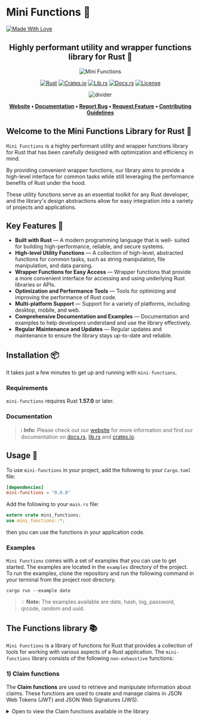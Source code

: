 # Mini Functions 🦀

[![Made With Love][mwl]][6]

<!-- markdownlint-disable MD033 -->
<center>

## Highly performant utility and wrapper functions library for Rust 🚀

![Mini Functions][banner]

[![Rust][made-with-rust-badge]][12]
[![Crates.io][crates-badge]][8]
[![Lib.rs][libs-badge]][10]
[![Docs.rs][docs-badge]][9]
[![License][license-badge]][2]

![divider][divider]

**[Website][0]
• [Documentation][9]
• [Report Bug][3]
• [Request Feature][3]
• [Contributing Guidelines][4]**

</center>

## Welcome to the Mini Functions Library for Rust 👋

`Mini Functions` is a highly performant utility and wrapper functions
library for Rust that has been carefully designed with optimization and
efficiency in mind.

By providing convenient wrapper functions, our library aims to provide a
high-level interface for common tasks while still leveraging the
performance benefits of Rust under the hood.

These utility functions serve as an essential toolkit for any Rust
developer, and the library's design abstractions allow for easy
integration into a variety of projects and applications.

## Key Features 🎯

- **Built with Rust** — A modern programming language that is well-
  suited for building high-performance, reliable, and secure systems.
- **High-level Utility Functions** — A collection of high-level,
  abstracted functions for common tasks, such as string manipulation,
  file manipulation, and data parsing.
- **Wrapper Functions for Easy Access** — Wrapper functions that provide
  a more convenient interface for accessing and using underlying Rust
  libraries or APIs.
- **Optimization and Performance Tools** — Tools for optimizing and
  improving the performance of Rust code.
- **Multi-platform Support** — Support for a variety of platforms,
  including desktop, mobile, and web.
- **Comprehensive Documentation and Examples** — Documentation and
  examples to help developers understand and use the library effectively.
- **Regular Maintenance and Updates** — Regular updates and maintenance
  to ensure the library stays up-to-date and reliable.

## Installation 📦

It takes just a few minutes to get up and running with `mini-functions`.

### Requirements

`mini-functions` requires Rust **1.57.0** or later.

### Documentation

> ℹ️ **Info:** Please check out our [website][0] for more information
and find our documentation on [docs.rs][9], [lib.rs][10] and
[crates.io][8].

## Usage 📖

To use `mini-functions` in your project, add the following to your
`Cargo.toml` file:

```toml
[dependencies]
mini-functions = "0.0.8"
```

Add the following to your `main.rs` file:

```rust
extern crate mini_functions;
use mini_functions::*;
```

then you can use the functions in your application code.

### Examples

`Mini Functions` comes with a set of examples that you can use to get
started. The examples are located in the `examples` directory of the
project. To run the examples, clone the repository and run the following
command in your terminal from the project root directory.

```shell
cargo run --example date
```

> 💡 **Note:** The examples available are date, hash, log, password, qrcode, random and uuid.

## The Functions library 📚

`Mini Functions` is a library of functions for Rust that provides a
collection of tools for working with various aspects of a Rust
application. The `mini-functions` library consists of the following
`non-exhaustive` functions:

### 1) Claim functions

The **Claim functions** are used to retrieve and manipulate information
about claims. These functions are used to create and manage claims in
JSON Web Tokens (JWT) and JSON Web Signatures (JWS).

<!-- markdownlint-disable MD033 -->
<details>
  <summary>Open to view the Claim functions available in the library<br><br></summary>

| Function | Include File | Function Prototype | Description |
| -------- | ------------ | ------------------ | ----------- |
| `Claim::new()` | `claim.rs` | `fn new()` | Creates a new claim. |
| `Claim::exp` | `claim.rs` | `exp` | Returns the expiration time of the claim. |
| `Claim::iat` | `claim.rs` | `iat` | Returns the issued at time of the claim. |
| `Claim::iss` | `claim.rs` | `iss` | Returns the issuer of the claim. |
| `Claim::sub` | `claim.rs` | `sub` | Returns the subject of the claim. |
| `Claim::aud` | `claim.rs` | `aud` | Returns the audience of the claim. |

### 1) Date and time functions

The **Date and time functions** are used to retrieve and manipulate
information about dates and times.

<!-- markdownlint-disable MD033 -->
<details>
  <summary>Open to view the Date and time functions available in the library<br><br></summary>

| Function | Include File | Function Prototype | Description |
| -------- | ------------ | ------------------ | ----------- |
| `Date::date()` | `date.rs` | `fn date()` | Returns the current date in UTC format. |
| `Date::day()` | `date.rs` | `fn day()` | Returns the current day. |
| `Date::hour()` | `date.rs` | `fn hour()` | Returns the current hour. |
| `Date::iso_8601()` | `date.rs` | `fn iso_8601()` | Returns the current date and time in ISO 8601 format. |
| `Date::microsecond()` | `date.rs` | `fn microsecond()` | Returns the current microsecond. |
| `Date::millisecond()` | `date.rs` | `fn millisecond()` | Returns the current millisecond. |
| `Date::minute()` | `date.rs` | `fn minute()` | Returns the current minute. |
| `Date::month()` | `date.rs` | `fn month()` | Returns the current month. |
| `Date::nanosecond()` | `date.rs` | `fn nanosecond()` | Returns the current nanosecond. |
| `Date::now_utc()` | `date.rs` | `fn now_utc()` | Returns the current date and time in UTC format. |
| `Date::second()` | `date.rs` | `fn second()` | Returns the current second. |
| `Date::timestamp()` | `date.rs` | `fn timestamp()` | Returns the current timestamp. |
| `Date::weekday()` | `date.rs` | `fn weekday()` | Returns the current weekday. |
| `Date::year()` | `date.rs` | `fn year()` | Returns the current year. |
</details>

### 2) Hash functions

The **Hash functions** are used to generate hashes for various data
types.

<!-- markdownlint-disable MD033 -->
<details>
  <summary>Open to view the Hash functions available in the library<br><br></summary>

| Function | Include File | Function Prototype | Description |
| -------- | ------------ | ------------------ | ----------- |
| `Hash::entropy` | `hash.rs` | `fn entropy()` | Returns the entropy of a string. |
| `Hash::generate_hash` | `hash.rs` | `fn generate_hash()` | Generates a hash for a string. |
| `Hash::hash` | `hash.rs` | `fn hash()` | Returns the hash of a string. |
| `Hash::hash_length` | `hash.rs` | `fn hash_length()` | Returns the length of a hash. |
| `Hash::new` | `hash.rs` | `fn new()` | Creates a new hash instance. |
| `Hash::password` | `hash.rs` | `fn password()` | Returns the hash of a password. |
| `Hash::password_length` | `hash.rs` | `fn password_length()` | Returns the length of a password hash. |
| `Hash::set_hash` | `hash.rs` | `fn set_hash()` | Sets the hash for a string. |
| `Hash::set_password` | `hash.rs` | `fn set_password()` | Sets the hash for a password. |
| `Hash::verify` | `hash.rs` | `fn verify()` | Verifies a hash. |
</details>

### 3) JWT functions

The **JWT functions** are used to generate and verify JSON Web Tokens.

<!-- markdownlint-disable MD033 -->
<details>
  <summary>Open to view the JWT functions available in the library<br><br></summary>

| Function | Include File | Function Prototype | Description |
| -------- | ------------ | ------------------ | ----------- |
| `JWT::default` | `jwt.rs` | `fn default()` | Creates a new JWT instance. |
| `JWT::decode` | `jwt.rs` | `fn decode()` | Decodes a JWT. |
| `JWT::encode` | `jwt.rs` | `fn encode()` | Encodes a JWT. |
| `JWT::generate` | `jwt.rs` | `fn generate()` | Generates a JWT. |
| `JWT::get_token` | `jwt.rs` | `fn get_token()` | Returns the JWT token. |
| `JWT::claims` | `jwt.rs` | `fn claims()` | Returns the JWT claims. |
| `JWT::get_token_length` | `jwt.rs` | `fn get_token_length()` | Returns the length of the JWT token. |
| `JWT::get_token_username` | `jwt.rs` | `fn get_token_username()` | Returns the username of the JWT token. |
| `JWT::header` | `jwt.rs` | `fn header()` | Returns the JWT header. |
| `JWT::new` | `jwt.rs` | `fn new()` | Creates a new JWT instance. |
| `JWT::secret` | `jwt.rs` | `fn secret()` | Returns the JWT secret. |
| `JWT::set_token` | `jwt.rs` | `fn set_token()` | Sets the JWT token. |

### 3) Log functions

The **Log functions** are used to log messages to the console.

<!-- markdownlint-disable MD033 -->
<details>
  <summary>Open to view the Log functions available in the library<br><br></summary>

| Function | Include File | Function Prototype | Description |
| -------- | ------------ | ------------------ | ----------- |
| `Log::log()` | `log.rs` | `fn log()` | Logs a message to the console.|
| `Log::new()` | `log.rs` | `fn new()` | Creates a new log instance. |
</details>

### 4) Password functions

The **Password functions** are used to generate passwords and verify
passwords.

<!-- markdownlint-disable MD033 -->
<details>
  <summary>Open to view the Password functions available in the library<br><br></summary>

| Function | Include File | Function Prototype | Description |
| -------- | ------------ | ------------------ | ----------- |
| `Password::entropy` | `password.rs` | `fn entropy()` | Returns the entropy of a string. |
| `Password::hash_length` | `password.rs` | `fn hash_length()` | Returns the length of a hash. |
| `Password::hash` | `password.rs` | `fn hash()` | Returns the hash of a password. |
| `Password::is_empty` | `password.rs` | `fn is_empty()` | Checks if a password is empty. |
| `Password::len` | `password.rs` | `fn len()` | Returns the length of a password. |
| `Password::new` | `password.rs` | `fn new()` | Creates a new password instance. |
| `Password::passphrase` | `password.rs` | `fn passphrase()` | Generates a passphrase. |
| `Password::password_length` | `password.rs` | `fn password_length()` | Returns the length of a password hash. |
| `Password::set_passphrase` | `password.rs` | `fn set_passphrase()` | Sets a passphrase. |
</details>

### 5) QRCode functions

The **QRCode functions** are used to generate QRCode images and data.

<!-- markdownlint-disable MD033 -->
<details>
  <summary>Open to view the QRCode functions available in the library<br><br></summary>

| Function | Include File | Function Prototype | Description |
| -------- | ------------ | ------------------ | ----------- |
| `QRCode::colorize()` | `qrcode.rs` | `fn colorize()` | Colorizes the QRCode instance. |
| `QRCode::from_bytes()` | `qrcode.rs` | `fn from_bytes()` | Creates a new QRCode instance from a byte array. |
| `QRCode::from_string()` | `qrcode.rs` | `fn from_string()` | Creates a new QRCode instance from a string. |
| `QRCode::new()` | `qrcode.rs` | `fn new()` | Creates a new QRCode instance. |
| `QRCode::resize()` | `qrcode.rs` | `fn resize()` | Resizes the QRCode instance. |
| `QRCode::to_png()` | `qrcode.rs` | `fn to_png()` | Converts the QRCode instance to a PNG image. |
| `QRCode::to_qrcode()` | `qrcode.rs` | `fn to_qrcode()` | Converts the QRCode instance to a QRCode image. |
| `QRCode::to_svg()` | `qrcode.rs` | `fn to_svg()` | Converts the QRCode instance to a SVG image. |
</details>

### 6) Random number functions

The **Random number functions** are used to
generate random numbers in a variety of sizes and formats.

<!-- markdownlint-disable MD033 -->
<details>
  <summary>Open to view the Random number functions available in the library<br><br></summary>

| Function | Include File | Function Prototype | Description |
| -------- | ------------ | ------------------ | ----------- |
| `Random::bytes()` | `random.rs` | `fn bytes()` | Generates a vector of random bytes of a given length. |
| `Random::default()` | `random.rs` | `fn default()` | Creates a new `Random` struct with a default seed. |
| `Random::float()` | `random.rs` | `fn float()` | Generates a random floating point number between 0 and 1. |
| `Random::int()` | `random.rs` | `fn int()` | Generates a random integer between a minimum and maximum value. |
| `Random::new()` | `random.rs` | `fn new()` | Creates a new `Random` struct with a seed based on the current system time. |
| `Random::pseudo()` | `random.rs` | `fn pseudo()` | Generates a pseudo-random number by XORing the last 31 random numbers together. |
| `Random::random()` | `random.rs` | `fn random()` | Generates a random number using the linear congruential generator algorithm. The multiplier for the algorithm is the golden ratio. |
</details>

### 7) UUID functions

The **UUID functions** are used to generate UUIDs (Universally Unique
Identifiers).

<!-- markdownlint-disable MD033 -->
<details>
  <summary>Open to view the UUID functions available in the library<br><br></summary>

| Function | Include File | Function Prototype | Description |
| -------- | ------------ | ------------------ | ----------- |
| `UUID::new()` | `uuid.rs` | `fn new()` | Creates a new UUID instance based on the version specified. (v3, v4, v5) |
| `UUID::uuid_v3()` | `uuid.rs` | `fn uuid_v3()` | Creates a new UUID v3 instance. |
| `UUID::uuid_v4()` | `uuid.rs` | `fn uuid_v4()` | Creates a new UUID v4 instance. |
| `UUID::uuid_v5()` | `uuid.rs` | `fn uuid_v5()` | Creates a new UUID v5 instance. |
</details>

## Semantic Versioning Policy 🚥

For transparency into our release cycle and in striving to maintain
backward compatibility, `Mini Functions` follows
[semantic versioning][7].

## License 📝

The project is licensed under the terms of both the MIT license and the
Apache License (Version 2.0).

- [Apache License, Version 2.0][1]
- [MIT license][2]

## Contribution 🤝

Unless you explicitly state otherwise, any contribution intentionally
submitted for inclusion in the work by you, as defined in the Apache-2.0
license, shall be dual licensed as above, without any additional terms
or conditions.

![divider][divider]

## Acknowledgements 💙

A big thank you to all the awesome contributors of [Mini Functions][6]
for their help and support.

[0]: https://minifunctions.com
[1]: http://www.apache.org/licenses/LICENSE-2.0
[2]: http://opensource.org/licenses/MIT
[3]: https://github.com/sebastienrousseau/mini-functions/issues
[4]: https://raw.githubusercontent.com/sebastienrousseau/mini-functions/main/.github/CONTRIBUTING.md
[6]: https://github.com/sebastienrousseau/mini-functions/graphs/contributors
[7]: http://semver.org/
[8]: https://crates.io/crates/mini-functions
[9]: https://docs.rs/mini-functions
[10]: https://lib.rs/crates/mini-functions
[12]: https://www.rust-lang.org/

[banner]: https://raw.githubusercontent.com/sebastienrousseau/vault/main/assets/banners/banner-mini-functions.svg "Mini Functions - Rust 🦀"
[crates-badge]: https://img.shields.io/crates/v/mini-functions.svg?style=for-the-badge 'Crates.io'
[divider]: https://raw.githubusercontent.com/sebastienrousseau/vault/main/assets/elements/divider.svg "divider"
[docs-badge]: https://img.shields.io/docsrs/mini-functions.svg?style=for-the-badge 'Docs.rs'
[libs-badge]: https://img.shields.io/badge/lib.rs-v0.0.8-orange.svg?style=for-the-badge 'Lib.rs'
[license-badge]: https://img.shields.io/crates/l/mini-functions.svg?style=for-the-badge 'License'
[made-with-rust-badge]: https://raw.githubusercontent.com/sebastienrousseau/vault/main/assets/shields/made-with-rust.svg "Made With Rust 🦀"
[mwl]: https://raw.githubusercontent.com/sebastienrousseau/vault/main/assets/shields/made-with-love.svg "Made With Love"
